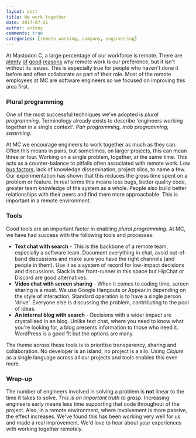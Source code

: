 ```yaml
---
layout: post
title: We work together
date: 2017-07-21
author: antony
comments: true
categories: [remote working, company, engineering]
---
```


At Mastodon C, a large percentage of our workforce is remote. There are [plenty](http://www.techrepublic.com/blog/10-things/10-good-reasons-why-working-remotely-makes-sense/) [of](https://www.fastcompany.com/3033118/why-working-remotely-is-better-for-business) [good](https://www.entrepreneur.com/article/253896) [reasons](http://www.telegraph.co.uk/technology/connecting-britain/remote-working-benefits/) why remote work is our preference, but it isn't without its issues. This is especially true for people who haven't done it before and often collaborate as part of their role. Most of the remote employees at MC are software engineers so we focused on improving this area first.

<!--more-->

### Plural programming 

One of the most successful techniques we've adopted is _plural programming_. Terminology already exists to describe 'engineers working together in a single context'. _Pair programming, mob programming, swarming_.

At MC we encourage engineers to work together as much as they can. Often this means in pairs, but sometimes, on larger projects, this can mean three or four. Working on a single problem, together, at the same time. This acts as a counter-balance to pitfalls often associated with remote work. Low [bus factors](https://en.wikipedia.org/wiki/Bus_factor), lack of knowledge dissemination, project silos, to name a few. Our experimentation has shown that this reduces the gross time spent on a problem or feature. In real terms this means less bugs, better quality code, greater team knowledge of the system as a whole. People also build better relationships with their peers and find them more approachable. This is important in a remote environment.

### Tools

Good tools are an important factor in enabling _plural programming_. At MC, we have had success with the following tools and processes:

- **Text chat with search** - This is the backbone of a remote team, especially a software team. Document everything in chat, avoid out-of-band discussions and make sure you have the right channels (and people in them). Use it as a system of record for low-impact decisions and discussions. Slack is the front-runner in this space but HipChat or Discord are good alternatives. 
- **Video chat with screen sharing** - When it comes to coding time, screen sharing is a must. We use Google Hangouts or Appear.in depending on the style of interaction. Standard operation is to have a single person 'drive'. Everyone else is discussing the problem, contributing to the pool of ideas. 
- **An internal blog with search** - Decisions with a wider impact are crystallised in an blog. Unlike text chat, where you need to know what you're looking for, a blog presents information to those who need it. WordPress is a good fit but the options are many. 

The theme across these tools is to prioritise transparency, sharing and collaboration. No developer is an island; no project is a silo. Using _Clojure_ as a single language across all our projects and tools enables this even more.

### Wrap-up

The number of engineers involved in solving a problem is **not** linear to the time it takes to solve. _This is an important truth to grasp_. Increasing engineers early means less time supporting that code throughout of the project. Also, in a remote environment, where involvement is more passive, the effect increases. We've found this has been working very well for us and made a real improvement. We'd love to hear about your experiences with working together remotely.
